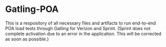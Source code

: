 # Gatling-POA

This is a respository of all necessary files and artifacts to run end-to-end POA load tests through Gatling for Verizon and Sprint. (Sprint does not complete activation due to an error in the application. This will be corrected as soon as possible.)
